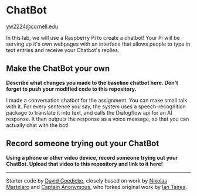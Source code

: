 # ChatBot

yw2224@cornell.edu

In this lab, we will use a Raspberry Pi to create a chatbot! Your Pi will be serving up it's own webpages with an interface that allows people to type in text entries and receive your Chatbot's replies.

## Make the ChatBot your own

**Describe what changes you made to the baseline chatbot here. Don't forget to push your modified code to this repository.**

I made a conversation chatbot for the assignment. You can make small talk with it. For every sentence you say, the system uses a speech-recognition package to translate it into text, and calls the Dialogflow api for an AI response. It then outputs the response as a voice message, so that you can actually chat with the bot!

## Record someone trying out your ChatBot

**Using a phone or other video device, record someone trying out your ChatBot. Upload that video to this repository and link to it here!**

---
Starter code by [David Goedicke](mailto:da.goedicke@gmail.com), closely based on work by [Nikolas Martelaro](mailto:nmartelaro@gmail.com) and [Captain Anonymous](https://codepen.io/anon/pen/PEVYXz), who forked original work by [Ian Tairea](https://codepen.io/mrtairea/pen/yJapwv).
